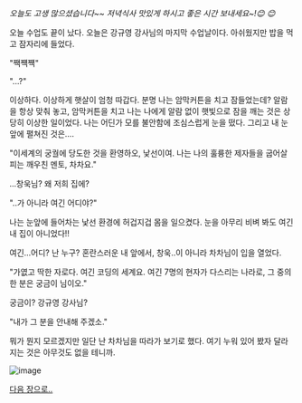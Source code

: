 *오늘도 고생 많으셨습니다~~ 저녁식사 맛있게 하시고 좋은 시간 보내세요~!😊 😊*

오늘 수업도 끝이 났다. 오늘은 강규영 강사님의 마지막 수업날이다. 아쉬웠지만 밥을 먹고 잠자리에 들었다.


"짹쨱쨱"


"...?"


이상하다. 이상하게 햇살이 엄청 따갑다. 분명 나는 암막커튼을 치고 잠들었는데? 
알람을 항상 맞춰 놓고, 암막커튼을 치고 나는 나에게 알람 없이 햇빛으로 잠을 깨는 것은 상당히 이상한 일이었다.
나는 어딘가 모를 불안함에 조심스럽게 눈을 떴다. 그리고 내 눈 앞에 펼쳐진 것은....


"이세계의 궁궐에 당도한 것을 환영하오, 낯선이여. 나는 나의 훌륭한 제자들을 굽어살피는 깨우친 멘토, 차차요."


...창욱님? 왜 저희 집에?


"..가 아니라 여긴 어디야?"


나는 눈앞에 들어차는 낯선 환경에 허겁지겁 몸을 일으켰다. 눈을 아무리 비벼 봐도 여긴 내 집이 아니었다!!


여긴...어디? 난 누구? 혼란스러운 내 앞에서, 창욱..이 아니라 차차님이 입을 열었다.


"가엾고 딱한 자로다. 여긴 코딩의 세계요. 여긴 7명의 현자가 다스리는 나라로, 그 중의 한 분은 궁금이 님이오."


궁금이? 강규영 강사님?


"내가 그 분을 안내해 주겠소."


뭐가 뭔지 모르겠지만 일단 난 차차님을 따라가 보기로 했다. 여기 누워 있어 봤자 달라지는 것은 아무것도 없을 테니까.


![image](https://user-images.githubusercontent.com/48428325/184090425-23511a3e-e4fa-45fe-8f6d-8c446e4b9fa4.png)


[다음 장으로..](https://github.com/jihongleejihong/collabo_novel/blob/main/2%EC%9E%A5.md)
